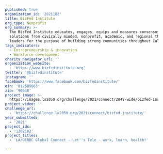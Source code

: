 ```yaml
---
published: true
organization_id: '2021182'
title: BizFed Institute
org_type: Nonprofit
org_summary: >-
  The BizFed Institute educates, engages, equips and measures consensus
  solutions from civically minded, nonprofit, academic, and regional thought
  leaders for the purpose of building strong communities throughout California.
tags_indicators:
  - Entrepreneurship & innovation
  - Workforce development
charity_navigator_url: ''
organization_website:
  - 'https://www.bizfedinstitute.org'
twitter: '@bizfedinstitute'
instagram: ''
facebook: 'https://www.facebook.com/bizfedinstitute/'
ein: '812589663'
zip: '90040'
project_image: >-
  https://images.la2050.org/challenge/2021/connect/2048-wide/bizfed-institute.jpg
project_video: ''
challenge_url:
  - 'https://challenge.la2050.org/2021/connect/bizfed-institute/'
year_submitted:
  - '2021'
project_ids:
  - '1202182'
project_titles:
  - 'LA/OCRBC Global Connect - Let''s Tele - work, learn, health!'

---
```

